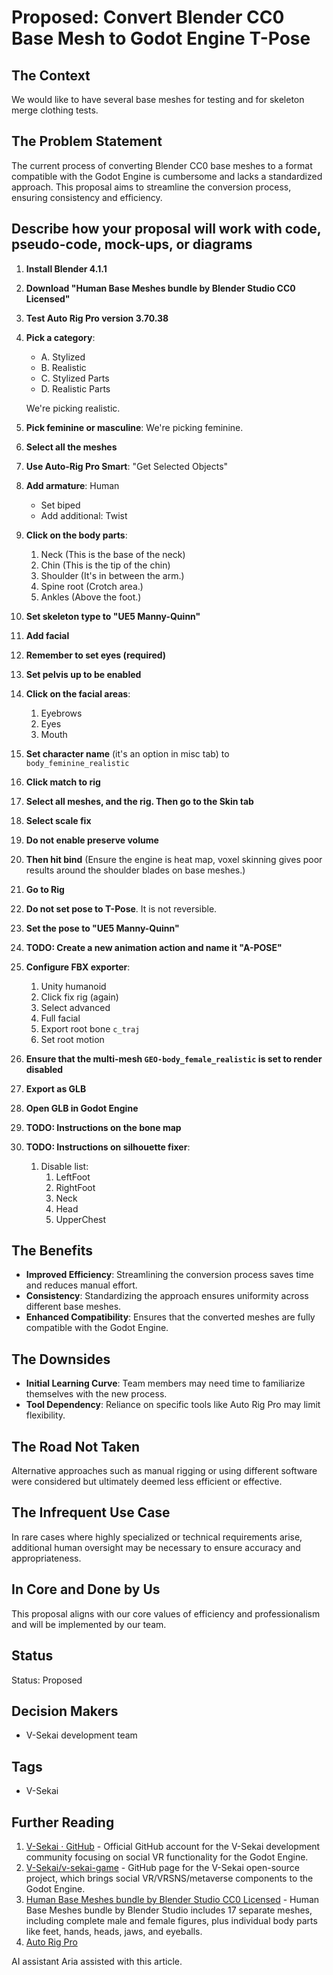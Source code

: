 # Proposed: Convert Blender CC0 Base Mesh to Godot Engine T-Pose

## The Context

We would like to have several base meshes for testing and for skeleton merge clothing tests.

## The Problem Statement

The current process of converting Blender CC0 base meshes to a format compatible with the Godot Engine is cumbersome and lacks a standardized approach. This proposal aims to streamline the conversion process, ensuring consistency and efficiency.

## Describe how your proposal will work with code, pseudo-code, mock-ups, or diagrams

1. **Install Blender 4.1.1**
2. **Download "Human Base Meshes bundle by Blender Studio CC0 Licensed"**
3. **Test Auto Rig Pro version 3.70.38**
4. **Pick a category**:

   - A. Stylized
   - B. Realistic
   - C. Stylized Parts
   - D. Realistic Parts

   We're picking realistic.

5. **Pick feminine or masculine**: We're picking feminine.
6. **Select all the meshes**
7. **Use Auto-Rig Pro Smart**: "Get Selected Objects"
8. **Add armature**: Human
   - Set biped
   - Add additional: Twist
9. **Click on the body parts**:
   1. Neck (This is the base of the neck)
   2. Chin (This is the tip of the chin)
   3. Shoulder (It's in between the arm.)
   4. Spine root (Crotch area.)
   5. Ankles (Above the foot.)
10. **Set skeleton type to "UE5 Manny-Quinn"**
11. **Add facial**
12. **Remember to set eyes (required)**
13. **Set pelvis up to be enabled**
14. **Click on the facial areas**:
    1. Eyebrows
    2. Eyes
    3. Mouth
15. **Set character name** (it's an option in misc tab) to `body_feminine_realistic`
16. **Click match to rig**
17. **Select all meshes, and the rig. Then go to the Skin tab**
18. **Select scale fix**
19. **Do not enable preserve volume**
20. **Then hit bind** (Ensure the engine is heat map, voxel skinning gives poor results around the shoulder blades on base meshes.)
21. **Go to Rig**
22. **Do not set pose to T-Pose**. It is not reversible.
23. **Set the pose to "UE5 Manny-Quinn"**
24. **TODO: Create a new animation action and name it "A-POSE"**
28. **Configure FBX exporter**:
    1. Unity humanoid
    2. Click fix rig (again)
    3. Select advanced
    4. Full facial
    5. Export root bone `c_traj`
    6. Set root motion
29. **Ensure that the multi-mesh `GEO-body_female_realistic` is set to render disabled**
30. **Export as GLB**
31. **Open GLB in Godot Engine**
32. **TODO: Instructions on the bone map**
33. **TODO: Instructions on silhouette fixer**:
    1. Disable list:
       1. LeftFoot
       2. RightFoot
       3. Neck
       4. Head
       5. UpperChest

## The Benefits

- **Improved Efficiency**: Streamlining the conversion process saves time and reduces manual effort.
- **Consistency**: Standardizing the approach ensures uniformity across different base meshes.
- **Enhanced Compatibility**: Ensures that the converted meshes are fully compatible with the Godot Engine.

## The Downsides

- **Initial Learning Curve**: Team members may need time to familiarize themselves with the new process.
- **Tool Dependency**: Reliance on specific tools like Auto Rig Pro may limit flexibility.

## The Road Not Taken

Alternative approaches such as manual rigging or using different software were considered but ultimately deemed less efficient or effective.

## The Infrequent Use Case

In rare cases where highly specialized or technical requirements arise, additional human oversight may be necessary to ensure accuracy and appropriateness.

## In Core and Done by Us

This proposal aligns with our core values of efficiency and professionalism and will be implemented by our team.

## Status

Status: Proposed <!-- Draft | Proposed | Rejected | Accepted | Deprecated | Superseded by -->

## Decision Makers

- V-Sekai development team

## Tags

- V-Sekai

## Further Reading

1. [V-Sekai · GitHub](https://github.com/v-sekai) - Official GitHub account for the V-Sekai development community focusing on social VR functionality for the Godot Engine.
2. [V-Sekai/v-sekai-game](https://github.com/v-sekai/v-sekai-game) - GitHub page for the V-Sekai open-source project, which brings social VR/VRSNS/metaverse components to the Godot Engine.
3. [Human Base Meshes bundle by Blender Studio CC0 Licensed](https://www.blender.org/wp-content/uploads/2023/11/human_base_meshes_bundle_v1.1.jpg) - Human Base Meshes bundle by Blender Studio includes 17 separate meshes, including complete male and female figures, plus individual body parts like feet, hands, heads, jaws, and eyeballs.
4. [Auto Rig Pro](https://blendermarket.com/products/auto-rig-pro)

AI assistant Aria assisted with this article.
